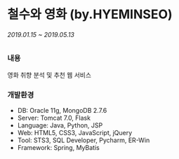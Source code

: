 # 철수와 영화 (by.HYEMINSEO)
###### 2019.01.15 ~ 2019.05.13


### 내용
영화 취향 분석 및 추천 웹 서비스
### 개발환경
-	DB: Oracle 11g, MongoDB 2.7.6
-	Server: Tomcat 7.0, Flask
-	Language: Java, Python, JSP
-	Web: HTML5, CSS3, JavaScript, jQuery
-	Tool: STS3, SQL Developer, Pycharm, ER-Win
-	Framework: Spring, MyBatis
